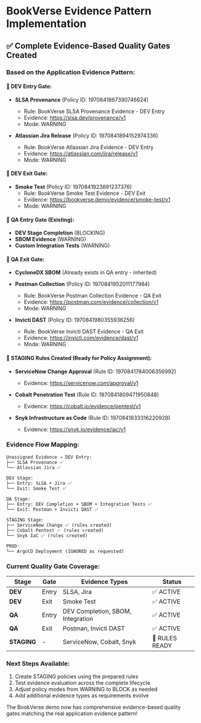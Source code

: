 # BookVerse Evidence Pattern Implementation

## ✅ Complete Evidence-Based Quality Gates Created

### Based on the Application Evidence Pattern:

#### 🔧 DEV Entry Gate:
- **SLSA Provenance** (Policy ID: 1970841867390746624)
  - Rule: BookVerse SLSA Provenance Evidence - DEV Entry
  - Evidence: https://slsa.dev/provenance/v1
  - Mode: WARNING

- **Atlassian Jira Release** (Policy ID: 1970841894152974336)
  - Rule: BookVerse Atlassian Jira Evidence - DEV Entry  
  - Evidence: https://atlassian.com/jira/release/v1
  - Mode: WARNING

#### 🔧 DEV Exit Gate:
- **Smoke Test** (Policy ID: 1970841923691237376)
  - Rule: BookVerse Smoke Test Evidence - DEV Exit
  - Evidence: https://bookverse.demo/evidence/smoke-test/v1
  - Mode: WARNING

#### 🔧 QA Entry Gate (Existing):
- **DEV Stage Completion** (BLOCKING)
- **SBOM Evidence** (WARNING)
- **Custom Integration Tests** (WARNING)

#### 🔧 QA Exit Gate:
- **CycloneDX SBOM** (Already exists in QA entry - inherited)
- **Postman Collection** (Policy ID: 1970841952011177984)
  - Rule: BookVerse Postman Collection Evidence - QA Exit
  - Evidence: https://postman.com/evidence/collection/v1
  - Mode: WARNING

- **Invicti DAST** (Policy ID: 1970841980355936256)
  - Rule: BookVerse Invicti DAST Evidence - QA Exit
  - Evidence: https://invicti.com/evidence/dast/v1
  - Mode: WARNING

#### 🔧 STAGING Rules Created (Ready for Policy Assignment):
- **ServiceNow Change Approval** (Rule ID: 1970841784006356992)
  - Evidence: https://servicenow.com/approval/v1
  
- **Cobalt Penetration Test** (Rule ID: 1970841809471950848)
  - Evidence: https://cobalt.io/evidence/pentest/v1
  
- **Snyk Infrastructure as Code** (Rule ID: 1970841833316220928)
  - Evidence: https://snyk.io/evidence/iac/v1

### Evidence Flow Mapping:

```
Unassigned Evidence → DEV Entry:
├── SLSA Provenance ✅
└── Atlassian Jira ✅

DEV Stage:
├── Entry: SLSA + Jira ✅
└── Exit: Smoke Test ✅

QA Stage:
├── Entry: DEV Completion + SBOM + Integration Tests ✅
└── Exit: Postman + Invicti DAST ✅

STAGING Stage:
├── ServiceNow Change ✅ (rules created)
├── Cobalt Pentest ✅ (rules created)  
└── Snyk IaC ✅ (rules created)

PROD:
└── ArgoCD Deployment (IGNORED as requested)
```

### Current Quality Gate Coverage:

| Stage | Gate | Evidence Types | Status |
|-------|------|---------------|--------|
| **DEV** | Entry | SLSA, Jira | ✅ ACTIVE |
| **DEV** | Exit | Smoke Test | ✅ ACTIVE |
| **QA** | Entry | DEV Completion, SBOM, Integration | ✅ ACTIVE |
| **QA** | Exit | Postman, Invicti DAST | ✅ ACTIVE |
| **STAGING** | - | ServiceNow, Cobalt, Snyk | 🔧 RULES READY |

### Next Steps Available:
1. Create STAGING policies using the prepared rules
2. Test evidence evaluation across the complete lifecycle
3. Adjust policy modes from WARNING to BLOCK as needed
4. Add additional evidence types as requirements evolve

The BookVerse demo now has comprehensive evidence-based quality gates matching the real application evidence pattern!
